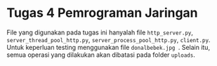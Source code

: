 # Tugas 4 Pemrograman Jaringan 
File yang digunakan pada tugas ini hanyalah file `http_server.py`, `server_thread_pool_http.py`, `server_process_pool_http.py`, `client.py`. Untuk keperluan testing menggunakan file `donalbebek.jpg `. Selain itu, semua operasi yang dilakukan akan dibatasi pada folder `uploads`.
